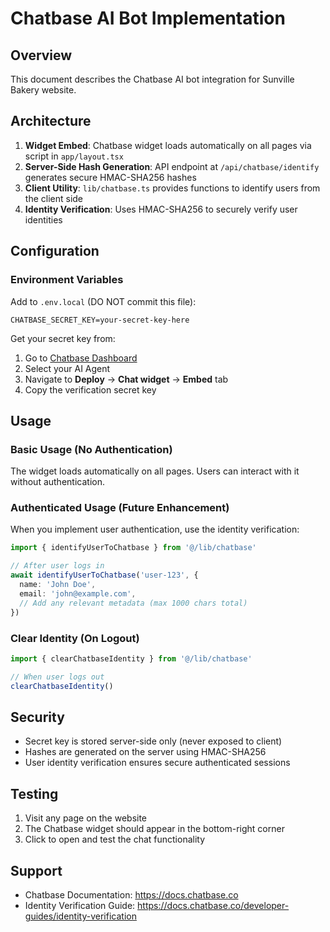 # Chatbase AI Bot Implementation

## Overview

This document describes the Chatbase AI bot integration for Sunville Bakery website.

## Architecture

1. **Widget Embed**: Chatbase widget loads automatically on all pages via script in `app/layout.tsx`
2. **Server-Side Hash Generation**: API endpoint at `/api/chatbase/identify` generates secure HMAC-SHA256 hashes
3. **Client Utility**: `lib/chatbase.ts` provides functions to identify users from the client side
4. **Identity Verification**: Uses HMAC-SHA256 to securely verify user identities

## Configuration

### Environment Variables

Add to `.env.local` (DO NOT commit this file):

```
CHATBASE_SECRET_KEY=your-secret-key-here
```

Get your secret key from:
1. Go to [Chatbase Dashboard](https://www.chatbase.co/dashboard)
2. Select your AI Agent
3. Navigate to **Deploy** → **Chat widget** → **Embed** tab
4. Copy the verification secret key

## Usage

### Basic Usage (No Authentication)

The widget loads automatically on all pages. Users can interact with it without authentication.

### Authenticated Usage (Future Enhancement)

When you implement user authentication, use the identity verification:

```typescript
import { identifyUserToChatbase } from '@/lib/chatbase'

// After user logs in
await identifyUserToChatbase('user-123', {
  name: 'John Doe',
  email: 'john@example.com',
  // Add any relevant metadata (max 1000 chars total)
})
```

### Clear Identity (On Logout)

```typescript
import { clearChatbaseIdentity } from '@/lib/chatbase'

// When user logs out
clearChatbaseIdentity()
```

## Security

- Secret key is stored server-side only (never exposed to client)
- Hashes are generated on the server using HMAC-SHA256
- User identity verification ensures secure authenticated sessions

## Testing

1. Visit any page on the website
2. The Chatbase widget should appear in the bottom-right corner
3. Click to open and test the chat functionality

## Support

- Chatbase Documentation: https://docs.chatbase.co
- Identity Verification Guide: https://docs.chatbase.co/developer-guides/identity-verification
